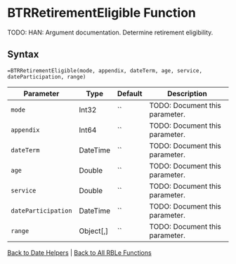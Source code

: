 # BTRRetirementEligible Function

TODO: HAN: Argument documentation. Determine retirement eligibility.

## Syntax

```excel
=BTRRetirementEligible(mode, appendix, dateTerm, age, service, dateParticipation, range)
```

Parameter | Type | Default | Description
---|---|---|---
`mode` | Int32 | `` | TODO: Document this parameter.
`appendix` | Int64 | `` | TODO: Document this parameter.
`dateTerm` | DateTime | `` | TODO: Document this parameter.
`age` | Double | `` | TODO: Document this parameter.
`service` | Double | `` | TODO: Document this parameter.
`dateParticipation` | DateTime | `` | TODO: Document this parameter.
`range` | Object[,] | `` | TODO: Document this parameter.

[Back to Date Helpers](RBLeDateHelpers.md) | [Back to All RBLe Functions](RBLe.md#function-documentation)